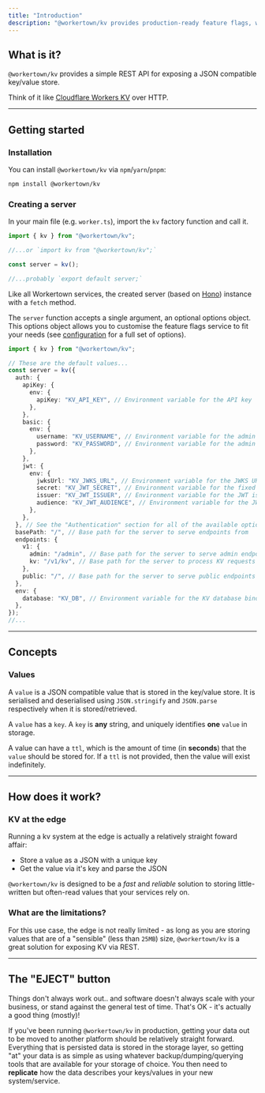 ```yaml
---
title: "Introduction"
description: "@workertown/kv provides production-ready feature flags, with support for runtime contexts, at the edge."
---
```


## What is it?

`@workertown/kv` provides a simple REST API for exposing a JSON compatible
key/value store.

Think of it like
[Cloudflare Workers KV](https://developers.cloudflare.com/workers/learning/how-kv-works/)
over HTTP.

---

## Getting started

### Installation

You can install `@workertown/kv` via `npm`/`yarn`/`pnpm`:

```bash
npm install @workertown/kv
```

### Creating a server

In your main file (e.g. `worker.ts`), import the `kv` factory function and call
it.

```ts
import { kv } from "@workertown/kv";

//...or `import kv from "@workertown/kv";`

const server = kv();

//...probably `export default server;`
```

Like all Workertown services, the created server (based on
[Hono](https://hono.dev)) instance with a `fetch` method.

The `server` function accepts a single argument, an optional options object.
This options object allows you to customise the feature flags service to fit
your needs (see [configuration](/docs/packages/kv/configuration) for
a full set of options).

```ts
import { kv } from "@workertown/kv";

// These are the default values...
const server = kv({
  auth: {
    apiKey: {
      env: {
        apiKey: "KV_API_KEY", // Environment variable for the API key
      },
    },
    basic: {
      env: {
        username: "KV_USERNAME", // Environment variable for the admin username
        password: "KV_PASSWORD", // Environment variable for the admin password
      },
    },
    jwt: {
      env: {
        jwksUrl: "KV_JWKS_URL", // Environment variable for the JWKS URL
        secret: "KV_JWT_SECRET", // Environment variable for the fixed JWT secret
        issuer: "KV_JWT_ISSUER", // Environment variable for the JWT issuer
        audience: "KV_JWT_AUDIENCE", // Environment variable for the JWT audience
      },
    },
  }, // See the "Authentication" section for all of the available options in `auth`
  basePath: "/", // Base path for the server to serve endpoints from
  endpoints: {
    v1: {
      admin: "/admin", // Base path for the server to serve admin endpoints from
      kv: "/v1/kv", // Base path for the server to process KV requests from
    },
    public: "/", // Base path for the server to serve public endpoints from
  },
  env: {
    database: "KV_DB", // Environment variable for the KV database binding (Cloudflare Workers only)
  },
});
//...
```

---

## Concepts

### Values

A `value` is a JSON compatible value that is stored in the key/value store. It
is serialised and deserialised using `JSON.stringify` and `JSON.parse`
respectively when it is stored/retrieved.

A `value` has a `key`. A `key` is **any** string, and uniquely identifies
**one** `value` in storage.

A value can have a `ttl`, which is the amount of time (in **seconds**) that the
`value` should be stored for. If a `ttl` is not provided, then the value will
exist indefinitely.

---

## How does it work?

### KV at the edge

Running a kv system at the edge is actually a relatively straight foward affair:

- Store a value as a JSON with a unique key
- Get the value via it's key and parse the JSON

`@workertown/kv` is designed to be a *fast* and *reliable* solution to storing
little-written but often-read values that your services rely on.

### What are the limitations?

For this use case, the edge is not really limited - as long as you are storing
values that are of a "sensible" (less than `25MB`) size, `@workertown/kv` is a
great solution for exposing KV via REST.

---

## The "EJECT" button

Things don't always work out.. and software doesn't always scale with your
business, or stand against the general test of time. That's OK - it's actually
a good thing (mostly)!

If you've been running `@workertown/kv` in production, getting your
data out to be moved to another platform should be relatively straight forward.
Everything that is persisted data is stored in the storage layer, so getting
"at" your data is as simple as using whatever backup/dumping/querying tools that
are available for your storage of choice. You then need to **replicate** how the
data describes your keys/values in your new system/service.
